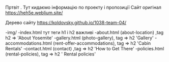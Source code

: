 Пртвіт . Тут кидаємо інформацію по проекту і пропозиції 
Сайт оригінал https://heh5e.weblium.site/

Дерево сайту 
https://koldovsky.github.io/1038-team-04/

-img/
-index.html тут теги h1 і h2 важливі
-about.html  (about-location) ,tag h2 =>  'About Yosemite'
-gallery.html (photo-gallery), tag => h2  'Gallery'
-accommodations.html (rent-offer-accommodations), tag => h2  'Cabin Rentals'
-contact.html  (contact) ,tag => h2 'How to Get There'
-policies.html (rental-policies), tag => h2 ' Rental policies'

